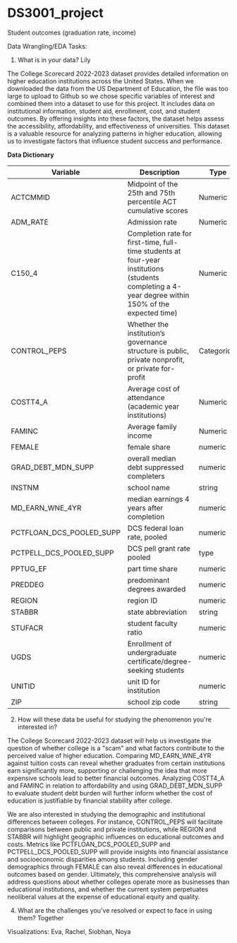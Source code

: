 # DS3001_project

Student outcomes (graduation rate, income)


Data Wrangling/EDA Tasks: 

1. What is in your data? Lily

The College Scorecard 2022-2023 dataset provides detailed information on higher education institutions across the United States. When we downloaded the data from the US Department of Education, the file was too large to upload to Github so we chose specific variables of interest and combined them into a dataset to use for this project. It includes data on institutional information, student aid, enrollment, cost, and student outcomes. By offering insights into these factors, the dataset helps assess the accessibility, affordability, and effectiveness of universities. This dataset is a valuable resource for analyzing patterns in higher education, allowing us to investigate factors that influence student success and performance.

**Data Dictionary**

| Variable | Description | Type |
|-----------------|-----------------|-----------------|
| ACTCMMID   | Midpoint of the 25th and 75th percentile ACT cumulative scores   | Numeric   |
| ADM_RATE   | Admission rate   | Numeric   |
| C150_4   | Completion rate for first-time, full-time students at four-year institutions (students completing a 4-year degree within 150% of the expected time)| Numeric   |
| CONTROL_PEPS   | Whether the institution’s governance structure is public, private nonprofit, or private for-profit | Categorical |
| COSTT4_A   | Average cost of attendance (academic year institutions)   | Numeric |
| FAMINC   | Average family income   | Numeric  |
| FEMALE   | female share   | numeric   |
| GRAD_DEBT_MDN_SUPP   | overall median debt suppressed completers   | numeric   |
| INSTNM   | school name   | string   |
| MD_EARN_WNE_4YR   | median earnings 4 years after completion   | numeric   |
| PCTFLOAN_DCS_POOLED_SUPP   | DCS federal loan rate, pooled   | numeric   |
| PCTPELL_DCS_POOLED_SUPP   | DCS pell grant rate pooled   | type   |
| PPTUG_EF   |  part time share  | numeric  |
| PREDDEG   |  predominant degrees awarded  | numeric   |
| REGION   | region ID   | numeric   |
| STABBR   | state abbreviation   | string   |
| STUFACR   | student faculty ratio   | numeric   |
| UGDS   | Enrollment of undergraduate certificate/degree-seeking students| numeric   |
| UNITID   | unit ID for institution   | numeric   |
| ZIP   | school zip code   | string   |

2. How will these data be useful for studying the phenomenon you're interested in? 


  The College Scorecard 2022-2023 dataset  will help us investigate the question of whether college is a "scam" and what factors contribute to the perceived value of higher education. Comparing MD_EARN_WNE_4YR against tuition costs can reveal whether graduates from certain institutions earn significantly more, supporting or challenging the idea that more expensive schools lead to better financial outcomes. Analyzing COSTT4_A and FAMINC in relation to affordability and using GRAD_DEBT_MDN_SUPP to evaluate student debt burden will further inform whether the cost of education is justifiable by financial stability after college. 
  
   We are also interested in studying the demographic and institutional differences between colleges. For instance, CONTROL_PEPS will facilitate comparisons between public and private institutions, while REGION and STABBR will highlight geographic influences on educational outcomes and costs. Metrics like PCTFLOAN_DCS_POOLED_SUPP and PCTPELL_DCS_POOLED_SUPP will provide insights into financial assistance and socioeconomic disparities among students. Including gender demographics through FEMALE can also reveal differences in educational outcomes based on gender. Ultimately, this comprehensive analysis will address questions about whether colleges operate more as businesses than educational institutions, and whether the current system perpetuates neoliberal values at the expense of educational equity and quality. 

4. What are the challenges you've resolved or expect to face in using them? Together
   
Visualizations: Eva, Rachel, Siobhan, Noya
